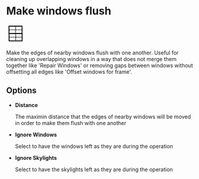 # Make windows flush
<img src="images/make-windows-flush.svg" width="50" height="50"> 

Make the edges of nearby windows flush with one another. Useful for cleaning up overlapping windows in a way that does not merge them together like 'Repair Windows' or removing gaps between windows without offsetting all edges like 'Offset windows for frame'.

## Options

* **Distance**

  The maximin distance that the edges of nearby windows will be moved in order to make them flush with one another

* **Ignore Windows**

  Select to have the windows left as they are during the operation

* **Ignore Skylights**

  Select to have the skylights left as they are during the operation